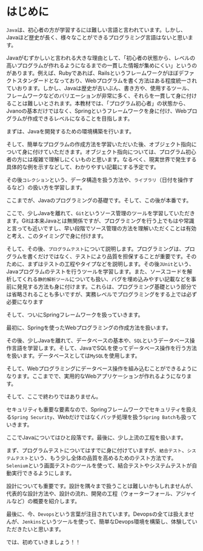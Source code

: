 # はじめに
`Java`は、初心者の方が学習するには難しい言語と言われています。しかし、Javaほど歴史が長く、様々なことができるプログラミング言語はないと思います。

Javaがむずかしいと言われる大きな理由として、「初心者の状態から、レベルの高いプログラムが作れるようになるまでの一貫した情報が集めにくい」というのがあります。例えば、Rubyであれば、Railsというフレームワークがほぼデファクトスタンダードとなっており、Webプログラムを書く方法はある程度統一されていおります。しかし、Javaは歴史が古いぶん、書き方や、使用するツール、フレームワークなどのバリエーションが非常に多く、それらを一貫して身に付けることは難しいとされます。本教材では、「プログラム初心者」の状態から、Jvanoの基本だけではなく、Springというフレームワークを身に付け、Webプログラムが作成できるレベルになることを目指します。

まずは、Javaを開発するための環境構築を行います。

そして、簡単なプログラムの作成方法を学習いただいた後、オブジェクト指向について身に付けていただきます。オブジェクト指向については、プログラム初心者の方には複雑で理解しにくいものと思います。なるべく、現実世界で発生する具体的な例を示すなどして、わかりやすい記載にする予定です。

その後`コレクション`という、データ構造を扱う方法や、`ライブラリ`（日付を操作するなど）の扱い方を学習します。

ここまでが、Javaのプログラミングの基礎です。そして、この後が本番です。

ここで、少しJavaを離れて、`Git`というソース管理のツールを学習していただきます。Gitは本来Javaとは無関係ですが、プログラミングを行う上でもはや常識と言っても近いですし、早い段階でソース管理の方法を理解いただくことは有効と考え、このタイミングで身に付けます。

そして、その後、`プログラムテスト`について説明します。プログラミングは、プログラムを書くだけではなく、テストにより品質を担保することが重要です。そのために、まずはテストの工程やタイプなどを説明します。その後`JUnit`という、Javaプログラムのテストを行うツールを学習します。また、ソースコードを解析してくれる`静的解析ツール`についても扱い、バグを埋め込みやすい記載などを事前に発見する方法も身に付けます。これらは、プログラミング基礎という部分では省略されることも多いですが、実務レベルでプログラミングをする上では必ず必要になります

そして、ついにSpringフレームワークを扱っていきます。

最初に、Springを使ったWebプログラミングの作成方法を扱います。

その後、少しJavaを離れて、データベースの基本や、`SQL`というデータベース操作言語を学習します。そして、JavaでSQLを使ってデータベース操作を行う方法を扱います。データベースとしては`MySQL`を使用します。

そして、Webプログラミングにデータベース操作を組み込むことができるようになります。ここまでで、実用的なWebアプリケーションが作れるようになります。

そして、ここで終わりではありません。

セキュリティも重要な要素なので、Springフレームワークでセキュリティを扱える`Spring Security`、Webだけではなくバッチ処理を扱う`Spring Batch`も扱っていきます。

ここでJavaについてはひと段落です。最後に、少し上流の工程を扱います。

まず、プログラムテストについてはすでに身に付けていますが、`結合テスト`、`システムテスト`という、もう少し全体の品質を高めるためのテスト方法です。`Selenium`という画面テストのツールを使って、結合テストやシステムテストが自動実行できるようにします。

設計についても重要です。設計を隅々まで扱うことは難しいかもしれませんが、代表的な設計方法や、設計の流れ、開発の工程（ウォーターフォール、アジャイルなど）の概要を紹介します。

最後に、今、`Devops`という言葉が注目されています。Devopsの全ては扱えませんが、`Jenkins`というツールを使って、簡単なDevops環境を構築し、体験していただきたいと思います。

では、初めていきましょう！！
